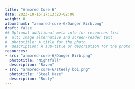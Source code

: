 ```yaml
---
title: "Armored Core 6"
date: 2023-10-15T17:13:23+02:00
weight: 0
albumthumb: "armored-core-6/Danger Birb.png"
draft: false
## Optional additional meta info for resources list
#  alt: Image alternative and screen-reader text
#  phototitle: A title for the photo
#  description: A sub-title or description for the photo
resources:
- src: "armored-core-6/Danger Birb.png"
  phototitle: "Nightfall"
  description: "Raven"
- src: "armored-core-6/steely boi.png"
  phototitle: "Steel Haze"
  description: "Rusty"
---
```

